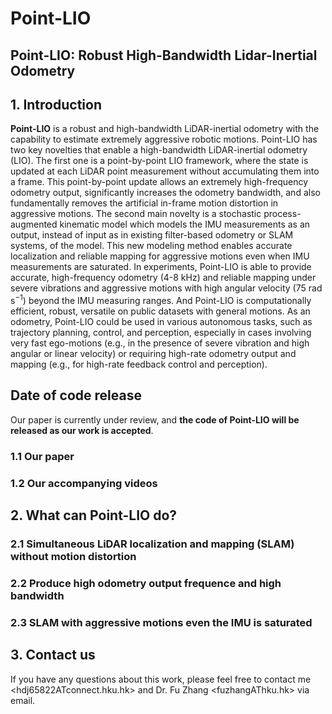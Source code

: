 # Point-LIO
## Point-LIO: Robust High-Bandwidth Lidar-Inertial Odometry

## 1. Introduction
**Point-LIO** is a robust and high-bandwidth LiDAR-inertial odometry with the capability to estimate extremely aggressive robotic motions. Point-LIO has two key novelties that enable a high-bandwidth LiDAR-inertial odometry (LIO). The first one is a point-by-point LIO framework, where the state is updated at each LiDAR point measurement without accumulating them into a frame. This point-by-point update allows an extremely high-frequency odometry output, significantly increases the odometry bandwidth, and also fundamentally removes the artificial in-frame motion distortion in aggressive motions. The second main novelty is a stochastic process-augmented kinematic model which models the IMU measurements as an output, instead of input as in existing filter-based odometry or SLAM systems, of the model. This new modeling method enables accurate localization and reliable mapping for aggressive motions even when IMU measurements are saturated. In experiments, Point-LIO is able to provide accurate, high-frequency odometry (4-8 kHz) and reliable mapping under severe vibrations and aggressive motions with high angular velocity (75 rad s$^{-1}$) beyond the IMU measuring ranges. And Point-LIO is computationally efficient, robust, versatile on public datasets with general motions. As an odometry, Point-LIO could be used in various autonomous tasks, such as trajectory planning, control, and perception, especially in cases involving very fast ego-motions (e.g., in the presence of severe vibration and high angular or linear velocity) or requiring high-rate odometry output and mapping (e.g., for high-rate feedback control and perception).

## **Date of code release**
Our paper is currently under review, and **the code of Point-LIO will be released as our work is accepted**.

### 1.1 Our paper

### 1.2 Our accompanying videos

## 2. What can Point-LIO do?
### 2.1 Simultaneous LiDAR localization and mapping (SLAM) without motion distortion

### 2.2 Produce high odometry output frequence and high bandwidth

### 2.3 SLAM with aggressive motions even the IMU is saturated

## 3. Contact us
If you have any questions about this work, please feel free to contact me <hdj65822ATconnect.hku.hk> and Dr. Fu Zhang <fuzhangAThku.hk> via email.
